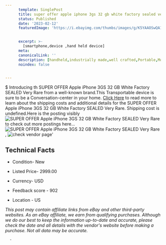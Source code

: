 ```yaml
---
      template: SinglePost
      title: super offer apple iphone 3gs 32 gb white factory sealed very rare
      status: Published
      date: '2023-02-12'
      featuredImage: 'https://i.ebayimg.com/thumbs/images/g/K5YAAOSwQA1dfV~x/s-l225.jpg'
       

      excerpt: >-
        [smartphone,device ,hand held device]
      meta:
      canonicalLink: ''
      description: [handheld,industrially made,well crafted,Portable,Mobile,Compact,Convenient,Lightweight,Maneuverable,Man-portable,Miniature,Carriable,Hand-held,Light,Holdable,Transportable,Mobile device,Pocket-sized,On-the-go,Wireless,Cordless,Compact size,Convenient size, smartphone,device ,hand held device]
      noindex: false
      

---
```

$
      Introducing th SUPER OFFER Apple iPhone 3GS 32 GB White Factory SEALED Very Rare from a well-known brand.This Transportable device  is sure to be a Conversation-center in your home. [Click Here](https://www.ebay.com/itm/283614621533?hash=item4208bfaf5d%3Ag%3AK5YAAOSwQA1dfV%7Ex&mkevt=1&mkcid=1&mkrid=711-53200-19255-0&campid=%253CePNCampaignId%253E&customid=%253CreferenceId%253E&toolid=10049) to read more to learn about the shipping costs and additional details for the SUPER OFFER Apple iPhone 3GS 32 GB White Factory SEALED Very Rare. Shipping cost is undefined.Here is the posting visibly ![SUPER OFFER Apple iPhone 3GS 32 GB White Factory SEALED Very Rare](https://i.ebayimg.com/thumbs/images/g/K5YAAOSwQA1dfV~x/s-l225.jpg) to check out more postings here... ![SUPER OFFER Apple iPhone 3GS 32 GB White Factory SEALED Very Rare](https://i.ebayimg.com/images/g/K5YAAOSwQA1dfV~x/s-l1600.jpg), ![check vendor page](https://origin-galleryplus.ebayimg.com/ws/web/283614621533_2_0_1/225x225.jpg,https://origin-galleryplus.ebayimg.com/ws/web/283614621533_3_0_1/225x225.jpg)'

      

 ## Technical Facts 



     
      

 - Condition- New 


      

 - Listed Price- 2999.00 


      

 - Currency- USD 


      

 - Feedback score - 902 


      

 - Location - US 


      
      

 *_This post may contain affiliate links from eBay and other third-party websites. As an eBay affiliate, we earn from qualifying purchases. Although we do our best to keep the information up-to-date and accurate, please check the date and all details with the vendor's website before making a purchase. Not all data may be accurate._*




      -

